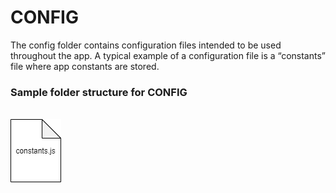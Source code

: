# CONFIG

The config folder contains configuration files intended to be used throughout the app. A typical example of a configuration file is a “constants” file where app constants are stored.

### Sample folder structure for CONFIG

\
![image of config](config.png)